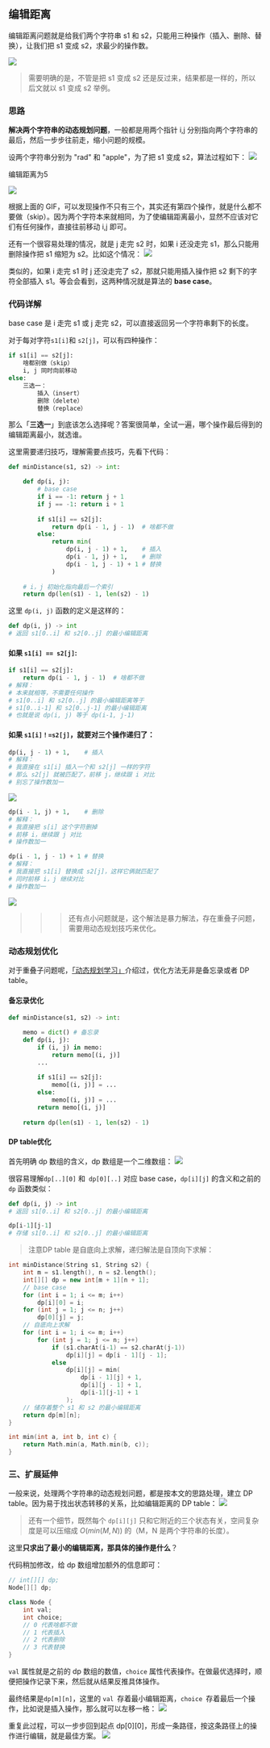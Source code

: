 ## 编辑距离
编辑距离问题就是给我们两个字符串 s1 和 s2，只能用三种操作（插入、删除、替换），让我们把 s1 变成 s2，求最少的操作数。

![](./image/编辑距离/题目描述.png)

> 需要明确的是，不管是把 s1 变成 s2 还是反过来，结果都是一样的，所以后文就以 s1 变成 s2 举例。

### 思路
**解决两个字符串的动态规划问题**，一般都是用两个指针 i,j 分别指向两个字符串的最后，然后一步步往前走，缩小问题的规模。

设两个字符串分别为 "rad" 和 "apple"，为了把 s1 变成 s2，算法过程如下：
![](./image/编辑距离/过程演示.gif)

编辑距离为5

![](./image/编辑距离/过程.jpg)

根据上面的 GIF，可以发现操作不只有三个，其实还有第四个操作，就是什么都不要做（skip）。因为两个字符本来就相同，为了使编辑距离最小，显然不应该对它们有任何操作，直接往前移动 i,j 即可。

还有一个很容易处理的情况，就是 j 走完 s2 时，如果 i 还没走完 s1，那么只能用删除操作把 s1 缩短为 s2。比如这个情况：
![](./image/编辑距离/3.jpg)

类似的，如果 i 走完 s1 时 j 还没走完了 s2，那就只能用插入操作把 s2 剩下的字符全部插入 s1。等会会看到，这两种情况就是算法的 **base case**。

### 代码详解
base case 是 i 走完 s1 或 j 走完 s2，可以直接返回另一个字符串剩下的长度。

对于每对字符` s1[i] `和 `s2[j]`，可以有四种操作：
```py
if s1[i] == s2[j]:
    啥都别做（skip）
    i, j 同时向前移动
else:
    三选一：
        插入（insert）
        删除（delete）
        替换（replace）
```

那么「**三选一**」到底该怎么选择呢？答案很简单，全试一遍，哪个操作最后得到的编辑距离最小，就选谁。

这里需要递归技巧，理解需要点技巧，先看下代码：
```py
def minDistance(s1, s2) -> int:

    def dp(i, j):
        # base case
        if i == -1: return j + 1
        if j == -1: return i + 1
        
        if s1[i] == s2[j]:
            return dp(i - 1, j - 1)  # 啥都不做
        else:
            return min(
                dp(i, j - 1) + 1,    # 插入
                dp(i - 1, j) + 1,    # 删除
                dp(i - 1, j - 1) + 1 # 替换
            )
    
    # i，j 初始化指向最后一个索引
    return dp(len(s1) - 1, len(s2) - 1)
```

这里 `dp(i, j)` 函数的定义是这样的：
```py
def dp(i, j) -> int
# 返回 s1[0..i] 和 s2[0..j] 的最小编辑距离
```

#### 如果 `s1[i] == s2[j]`:
```py
if s1[i] == s2[j]:
    return dp(i - 1, j - 1)  # 啥都不做
# 解释：
# 本来就相等，不需要任何操作
# s1[0..i] 和 s2[0..j] 的最小编辑距离等于
# s1[0..i-1] 和 s2[0..j-1] 的最小编辑距离
# 也就是说 dp(i, j) 等于 dp(i-1, j-1)
```

#### 如果 `s1[i]！=s2[j]`，就要对三个操作递归了：
```py
dp(i, j - 1) + 1,    # 插入
# 解释：
# 我直接在 s1[i] 插入一个和 s2[j] 一样的字符
# 那么 s2[j] 就被匹配了，前移 j，继续跟 i 对比
# 别忘了操作数加一
```
![](./image/编辑距离/insert.gif)

```py
dp(i - 1, j) + 1,    # 删除
# 解释：
# 我直接把 s[i] 这个字符删掉
# 前移 i，继续跟 j 对比
# 操作数加一
```

```py
dp(i - 1, j - 1) + 1 # 替换
# 解释：
# 我直接把 s1[i] 替换成 s2[j]，这样它俩就匹配了
# 同时前移 i，j 继续对比
# 操作数加一
```
![](./image/编辑距离/replace.gif)

>>> 还有点小问题就是，这个解法是暴力解法，存在重叠子问题，需要用动态规划技巧来优化。

### 动态规划优化
对于重叠子问题呢，[「动态规划学习」](./动态规划学习.md)介绍过，优化方法无非是备忘录或者 DP table。

#### 备忘录优化
```py
def minDistance(s1, s2) -> int:

    memo = dict() # 备忘录
    def dp(i, j):
        if (i, j) in memo: 
            return memo[(i, j)]
        ...
        
        if s1[i] == s2[j]:
            memo[(i, j)] = ...  
        else:
            memo[(i, j)] = ...
        return memo[(i, j)]
    
    return dp(len(s1) - 1, len(s2) - 1)
```

####  DP table优化
首先明确 dp 数组的含义，dp 数组是一个二维数组：
![](./image/编辑距离/dp.jpg)

很容易理解`dp[..][0]` 和` dp[0][..]` 对应 base case，`dp[i][j]` 的含义和之前的 `dp` 函数类似：
```py
def dp(i, j) -> int
# 返回 s1[0..i] 和 s2[0..j] 的最小编辑距离

dp[i-1][j-1]
# 存储 s1[0..i] 和 s2[0..j] 的最小编辑距离
```

> 注意DP table 是自底向上求解，递归解法是自顶向下求解：
```c++
int minDistance(String s1, String s2) {
    int m = s1.length(), n = s2.length();
    int[][] dp = new int[m + 1][n + 1];
    // base case 
    for (int i = 1; i <= m; i++)
        dp[i][0] = i;
    for (int j = 1; j <= n; j++)
        dp[0][j] = j;
    // 自底向上求解
    for (int i = 1; i <= m; i++)
        for (int j = 1; j <= n; j++)
            if (s1.charAt(i-1) == s2.charAt(j-1))
                dp[i][j] = dp[i - 1][j - 1];
            else               
                dp[i][j] = min(
                    dp[i - 1][j] + 1,
                    dp[i][j - 1] + 1,
                    dp[i-1][j-1] + 1
                );
    // 储存着整个 s1 和 s2 的最小编辑距离
    return dp[m][n];
}

int min(int a, int b, int c) {
    return Math.min(a, Math.min(b, c));
}
```

### 三、扩展延伸
一般来说，处理两个字符串的动态规划问题，都是按本文的思路处理，建立 DP table。因为易于找出状态转移的关系，比如编辑距离的 DP table：
![](./image/编辑距离/dp_table.jpg)

> 还有一个细节，既然每个 `dp[i][j]` 只和它附近的三个状态有关，空间复杂度是可以压缩成 $O(min(M, N))$ 的（M，N 是两个字符串的长度）。

这里**只求出了最小的编辑距离，那具体的操作是什么**？

代码稍加修改，给 dp 数组增加额外的信息即可：
```c++
// int[][] dp;
Node[][] dp;

class Node {
    int val;
    int choice;
    // 0 代表啥都不做
    // 1 代表插入
    // 2 代表删除
    // 3 代表替换
}
```

`val` 属性就是之前的 dp 数组的数值，`choice` 属性代表操作。在做最优选择时，顺便把操作记录下来，然后就从结果反推具体操作。

最终结果是` dp[m][n] `，这里的 `val `存着最小编辑距离，`choice `存着最后一个操作，比如说是插入操作，那么就可以左移一格：
![](./image/编辑距离/5.jpg)

重复此过程，可以一步步回到起点 dp[0][0]，形成一条路径，按这条路径上的操作进行编辑，就是最佳方案。
![](./image/编辑距离/6.jpg)